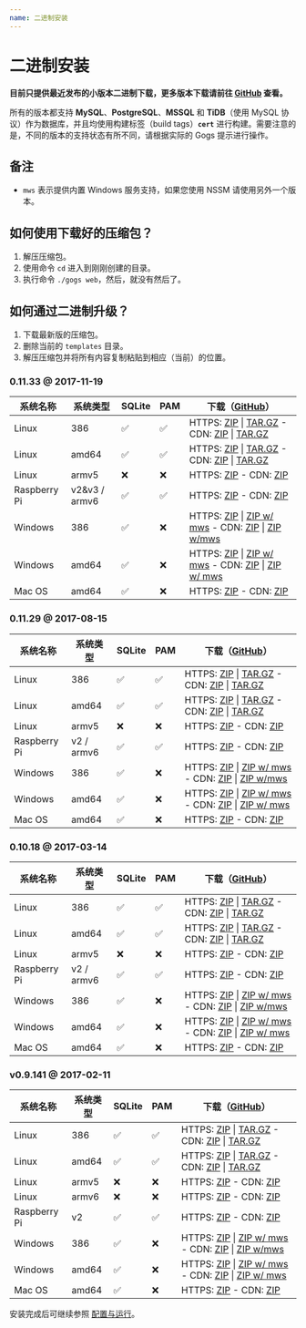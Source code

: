 ```yaml
---
name: 二进制安装
---
```


# 二进制安装

**目前只提供最近发布的小版本二进制下载，更多版本下载请前往 [GitHub](https://github.com/gogits/gogs/releases) 查看。**

所有的版本都支持 **MySQL**、**PostgreSQL**、**MSSQL** 和 **TiDB**（使用 MySQL 协议）作为数据库，并且均使用构建标签（build tags）**`cert`** 进行构建。需要注意的是，不同的版本的支持状态有所不同，请根据实际的 Gogs 提示进行操作。

## 备注

- `mws` 表示提供内置 Windows 服务支持，如果您使用 NSSM 请使用另外一个版本。

## 如何使用下载好的压缩包？

1. 解压压缩包。
2. 使用命令 `cd` 进入到刚刚创建的目录。
3. 执行命令 `./gogs web`，然后，就没有然后了。

## 如何通过二进制升级？

1. 下载最新版的压缩包。
2. 删除当前的 `templates` 目录。
3. 解压压缩包并将所有内容复制粘贴到相应（当前）的位置。

### 0.11.33 @ 2017-11-19

|系统名称|系统类型|SQLite|PAM|下载（[GitHub](https://github.com/gogits/gogs/releases/tag/v0.11.33)）|
|------|----|------|---|--------|
|Linux|386|✅|✅|HTTPS: [ZIP](https://dl.gogs.io/0.11.33/linux_386.zip) \| [TAR.GZ](https://dl.gogs.io/0.11.33/linux_386.tar.gz) - CDN: [ZIP](http://7d9nal.com2.z0.glb.qiniucdn.com/0.11.33/linux_386.zip) \| [TAR.GZ](http://7d9nal.com2.z0.glb.qiniucdn.com/0.11.33/linux_386.tar.gz)|
|Linux|amd64|✅|✅|HTTPS: [ZIP](https://dl.gogs.io/0.11.33/linux_amd64.zip) \| [TAR.GZ](https://dl.gogs.io/0.11.33/linux_amd64.tar.gz) - CDN: [ZIP](http://7d9nal.com2.z0.glb.qiniucdn.com/0.11.33/linux_amd64.zip) \| [TAR.GZ](http://7d9nal.com2.z0.glb.qiniucdn.com/0.11.33/linux_amd64.tar.gz)|
|Linux|armv5|❌|❌|HTTPS: [ZIP](https://dl.gogs.io/0.11.33/linux_armv5.zip) - CDN: [ZIP](http://7d9nal.com2.z0.glb.qiniucdn.com/0.11.33/linux_armv5.zip)|
|Raspberry Pi|v2&v3 / armv6|✅|✅|HTTPS: [ZIP](https://dl.gogs.io/0.11.33/raspi2_armv6.zip) - CDN: [ZIP](http://7d9nal.com2.z0.glb.qiniucdn.com/0.11.33/raspi2_armv6.zip)|
|Windows|386|✅|❌|HTTPS: [ZIP](https://dl.gogs.io/0.11.33/windows_386.zip) \| [ZIP w/ mws](https://dl.gogs.io/0.11.33/windows_386_mws.zip) - CDN: [ZIP](http://7d9nal.com2.z0.glb.qiniucdn.com/0.11.33/windows_386.zip) \| [ZIP w/mws](http://7d9nal.com2.z0.glb.qiniucdn.com/0.11.33/windows_386_mws.zip)|
|Windows|amd64|✅|❌|HTTPS: [ZIP](https://dl.gogs.io/0.11.33/windows_amd64.zip) \| [ZIP w/ mws](https://dl.gogs.io/0.11.33/windows_amd64_mws.zip) - CDN: [ZIP](http://7d9nal.com2.z0.glb.qiniucdn.com/0.11.33/windows_amd64.zip) \| [ZIP w/ mws](http://7d9nal.com2.z0.glb.qiniucdn.com/0.11.33/windows_amd64_mws.zip)|
|Mac OS|amd64|✅|❌|HTTPS: [ZIP](https://dl.gogs.io/0.11.33/darwin_amd64.zip) - CDN: [ZIP](http://7d9nal.com2.z0.glb.qiniucdn.com/0.11.33/darwin_amd64.zip)|

### 0.11.29 @ 2017-08-15

|系统名称|系统类型|SQLite|PAM|下载（[GitHub](https://github.com/gogits/gogs/releases/tag/v0.11.29)）|
|------|----|------|---|--------|
|Linux|386|✅|✅|HTTPS: [ZIP](https://dl.gogs.io/0.11.29/linux_386.zip) \| [TAR.GZ](https://dl.gogs.io/0.11.29/linux_386.tar.gz) - CDN: [ZIP](http://7d9nal.com2.z0.glb.qiniucdn.com/0.11.29/linux_386.zip) \| [TAR.GZ](http://7d9nal.com2.z0.glb.qiniucdn.com/0.11.29/linux_386.tar.gz)|
|Linux|amd64|✅|✅|HTTPS: [ZIP](https://dl.gogs.io/0.11.29/linux_amd64.zip) \| [TAR.GZ](https://dl.gogs.io/0.11.29/linux_amd64.tar.gz) - CDN: [ZIP](http://7d9nal.com2.z0.glb.qiniucdn.com/0.11.29/linux_amd64.zip) \| [TAR.GZ](http://7d9nal.com2.z0.glb.qiniucdn.com/0.11.29/linux_amd64.tar.gz)|
|Linux|armv5|❌|❌|HTTPS: [ZIP](https://dl.gogs.io/0.11.29/linux_armv5.zip) - CDN: [ZIP](http://7d9nal.com2.z0.glb.qiniucdn.com/0.11.29/linux_armv5.zip)|
|Raspberry Pi|v2 / armv6|✅|✅|HTTPS: [ZIP](https://dl.gogs.io/0.11.29/raspi2_armv6.zip) - CDN: [ZIP](http://7d9nal.com2.z0.glb.qiniucdn.com/0.11.29/raspi2_armv6.zip)|
|Windows|386|✅|❌|HTTPS: [ZIP](https://dl.gogs.io/0.11.29/windows_386.zip) \| [ZIP w/ mws](https://dl.gogs.io/0.11.29/windows_386_mws.zip) - CDN: [ZIP](http://7d9nal.com2.z0.glb.qiniucdn.com/0.11.29/windows_386.zip) \| [ZIP w/mws](http://7d9nal.com2.z0.glb.qiniucdn.com/0.11.29/windows_386_mws.zip)|
|Windows|amd64|✅|❌|HTTPS: [ZIP](https://dl.gogs.io/0.11.29/windows_amd64.zip) \| [ZIP w/ mws](https://dl.gogs.io/0.11.29/windows_amd64_mws.zip) - CDN: [ZIP](http://7d9nal.com2.z0.glb.qiniucdn.com/0.11.29/windows_amd64.zip) \| [ZIP w/ mws](http://7d9nal.com2.z0.glb.qiniucdn.com/0.11.29/windows_amd64_mws.zip)|
|Mac OS|amd64|✅|❌|HTTPS: [ZIP](https://dl.gogs.io/0.11.29/darwin_amd64.zip) - CDN: [ZIP](http://7d9nal.com2.z0.glb.qiniucdn.com/0.11.29/darwin_amd64.zip)|

### 0.10.18 @ 2017-03-14

|系统名称|系统类型|SQLite|PAM|下载（[GitHub](https://github.com/gogits/gogs/releases/tag/v0.10.18)）|
|------|----|------|---|--------|
|Linux|386|✅|✅|HTTPS: [ZIP](https://dl.gogs.io/0.10.18/linux_386.zip) \| [TAR.GZ](https://dl.gogs.io/0.10.18/linux_386.tar.gz) - CDN: [ZIP](http://7d9nal.com2.z0.glb.qiniucdn.com/0.10.18/linux_386.zip) \| [TAR.GZ](http://7d9nal.com2.z0.glb.qiniucdn.com/0.10.18/linux_386.tar.gz)|
|Linux|amd64|✅|✅|HTTPS: [ZIP](https://dl.gogs.io/0.10.18/linux_amd64.zip) \| [TAR.GZ](https://dl.gogs.io/0.10.18/linux_amd64.tar.gz) - CDN: [ZIP](http://7d9nal.com2.z0.glb.qiniucdn.com/0.10.18/linux_amd64.zip) \| [TAR.GZ](http://7d9nal.com2.z0.glb.qiniucdn.com/0.10.18/linux_amd64.tar.gz)|
|Linux|armv5|❌|❌|HTTPS: [ZIP](https://dl.gogs.io/0.10.18/linux_armv5.zip) - CDN: [ZIP](http://7d9nal.com2.z0.glb.qiniucdn.com/0.10.18/linux_armv5.zip)|
|Raspberry Pi|v2 / armv6|✅|✅|HTTPS: [ZIP](https://dl.gogs.io/0.10.18/raspi2_armv6.zip) - CDN: [ZIP](http://7d9nal.com2.z0.glb.qiniucdn.com/0.10.18/raspi2_armv6.zip)|
|Windows|386|✅|❌|HTTPS: [ZIP](https://dl.gogs.io/0.10.18/windows_386.zip) \| [ZIP w/ mws](https://dl.gogs.io/0.10.18/windows_386_mws.zip) - CDN: [ZIP](http://7d9nal.com2.z0.glb.qiniucdn.com/0.10.18/windows_386.zip) \| [ZIP w/mws](http://7d9nal.com2.z0.glb.qiniucdn.com/0.10.18/windows_386_mws.zip)|
|Windows|amd64|✅|❌|HTTPS: [ZIP](https://dl.gogs.io/0.10.18/windows_amd64.zip) \| [ZIP w/ mws](https://dl.gogs.io/0.10.18/windows_amd64_mws.zip) - CDN: [ZIP](http://7d9nal.com2.z0.glb.qiniucdn.com/0.10.18/windows_amd64.zip) \| [ZIP w/ mws](http://7d9nal.com2.z0.glb.qiniucdn.com/0.10.18/windows_amd64_mws.zip)|
|Mac OS|amd64|✅|❌|HTTPS: [ZIP](https://dl.gogs.io/0.10.18/darwin_amd64.zip) - CDN: [ZIP](http://7d9nal.com2.z0.glb.qiniucdn.com/0.10.18/darwin_amd64.zip)|

### v0.9.141 @ 2017-02-11

|系统名称|系统类型|SQLite|PAM|下载（[GitHub](https://github.com/gogits/gogs/releases/tag/v0.9.141)）|
|------|----|------|---|--------|
|Linux|386|✅|✅|HTTPS: [ZIP](https://dl.gogs.io/gogs_v0.9.141_linux_386.zip) \| [TAR.GZ](https://dl.gogs.io/gogs_v0.9.141_linux_386.tar.gz) - CDN: [ZIP](http://7d9nal.com2.z0.glb.qiniucdn.com/gogs_v0.9.141_linux_386.zip) \| [TAR.GZ](http://7d9nal.com2.z0.glb.qiniucdn.com/gogs_v0.9.141_linux_386.tar.gz)|
|Linux|amd64|✅|✅|HTTPS: [ZIP](https://dl.gogs.io/gogs_v0.9.141_linux_amd64.zip) \| [TAR.GZ](https://dl.gogs.io/gogs_v0.9.141_linux_amd64.tar.gz) - CDN: [ZIP](http://7d9nal.com2.z0.glb.qiniucdn.com/gogs_v0.9.141_linux_amd64.zip) \| [TAR.GZ](http://7d9nal.com2.z0.glb.qiniucdn.com/gogs_v0.9.141_linux_amd64.tar.gz)|
|Linux|armv5|❌|❌|HTTPS: [ZIP](https://dl.gogs.io/gogs_v0.9.141_linux_armv5.zip) - CDN: [ZIP](http://7d9nal.com2.z0.glb.qiniucdn.com/gogs_v0.9.141_linux_armv5.zip)|
|Linux|armv6|❌|❌|HTTPS: [ZIP](https://dl.gogs.io/gogs_v0.9.141_linux_armv6.zip) - CDN: [ZIP](http://7d9nal.com2.z0.glb.qiniucdn.com/gogs_v0.9.141_linux_armv6.zip)|
|Raspberry Pi|v2|✅|✅|HTTPS: [ZIP](https://dl.gogs.io/gogs_v0.9.141_raspi2_armv6.zip) - CDN: [ZIP](http://7d9nal.com2.z0.glb.qiniucdn.com/gogs_v0.9.141_raspi2_armv6.zip)|
|Windows|386|✅|❌|HTTPS: [ZIP](https://dl.gogs.io/gogs_v0.9.141_windows_386.zip) \| [ZIP w/ mws](https://dl.gogs.io/gogs_v0.9.141_windows_386_mws.zip) - CDN: [ZIP](http://7d9nal.com2.z0.glb.qiniucdn.com/gogs_v0.9.141_windows_386.zip) \| [ZIP w/mws](http://7d9nal.com2.z0.glb.qiniucdn.com/gogs_v0.9.141_windows_386_mws.zip)|
|Windows|amd64|✅|❌|HTTPS: [ZIP](https://dl.gogs.io/gogs_v0.9.141_windows_amd64.zip) \| [ZIP w/ mws](https://dl.gogs.io/gogs_v0.9.141_windows_amd64_mws.zip) - CDN: [ZIP](http://7d9nal.com2.z0.glb.qiniucdn.com/gogs_v0.9.141_windows_amd64.zip) \| [ZIP w/ mws](http://7d9nal.com2.z0.glb.qiniucdn.com/gogs_v0.9.141_windows_amd64_mws.zip)|
|Mac OS|amd64|✅|❌|HTTPS: [ZIP](https://dl.gogs.io/gogs_v0.9.141_darwin_amd64.zip) - CDN: [ZIP](http://7d9nal.com2.z0.glb.qiniucdn.com/gogs_v0.9.141_darwin_amd64.zip)|

安装完成后可继续参照 [配置与运行](configuration_and_run.html)。
